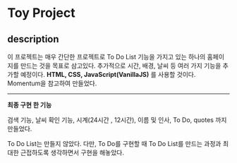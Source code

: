 # Toy Project

## description

이 프로젝트는 매우 간단한 프로젝트로 To Do List 기능을 가지고 있는 하나의 홈페이지를 만드는 것을 목표로 삼고있다. 추가적으로 시간, 배경, 날씨 등 여러 가지 기능을 추가할 예정이다. **HTML, CSS, JavaScript(VanillaJS)** 를 사용할 것이다. Momentum을 참고하여 만들었다.

---

**최종 구현 한 기능**

검색 기능, 날씨 확인 기능, 시계(24시간 , 12시간), 이름 및 인사, To Do, quotes 까지 만들었다.

To Do List는 만들지 않았다. 다만, To Do를 구현할 때 To Do List를 만드는 과정과 최대한 근접하도록 생각하면서 구현을 해놓았다.

